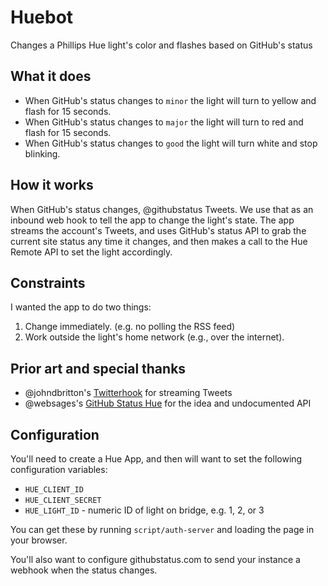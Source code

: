 # Huebot

Changes a Phillips Hue light's color and flashes based on GitHub's status

## What it does

* When GitHub's status changes to `minor` the light will turn to yellow and flash for 15 seconds.
* When GitHub's status changes to `major` the light will turn to red and flash for 15 seconds.
* When GitHub's status changes to `good` the light will turn white and stop blinking.

## How it works

When GitHub's status changes, @githubstatus Tweets. We use that as an inbound web hook to tell the app to change the light's state. The app streams the account's Tweets, and uses GitHub's status API to grab the current site status any time it changes, and then makes a call to the Hue Remote API to set the light accordingly.

## Constraints

I wanted the app to do two things:

1. Change immediately. (e.g. no polling the RSS feed)
2. Work outside the light's home network (e.g., over the internet).

## Prior art and special thanks

* @johndbritton's [Twitterhook](https://github.com/johndbritton/twitterhook) for streaming Tweets
* @websages's [GitHub Status Hue]( ) for the idea and undocumented API

## Configuration

You'll need to create a Hue App, and then will want to set the following configuration variables:

* `HUE_CLIENT_ID`
* `HUE_CLIENT_SECRET`
* `HUE_LIGHT_ID` -  numeric ID of light on bridge, e.g. 1, 2, or 3

You can get these by running `script/auth-server` and loading the page in your browser.

You'll also want to configure githubstatus.com to send your instance a webhook when the status changes.
